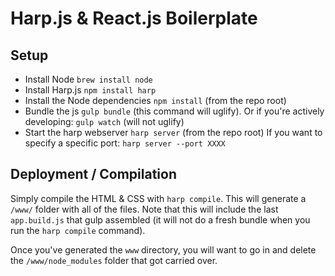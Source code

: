 # Harp.js &amp; React.js Boilerplate

Setup
-----
* Install Node `brew install node`
* Install Harp.js `npm install harp`
* Install the Node dependencies `npm install` (from the repo root)
* Bundle the js `gulp bundle` (this command will uglify). Or if you're actively developing: `gulp watch` (will not uglify)
* Start the harp webserver `harp server` (from the repo root) If you want to specify a specific port: `harp server --port XXXX`

Deployment / Compilation
-----
Simply compile the HTML & CSS with `harp compile`. This will generate a `/www/` folder with all of the files. Note that this will include the last `app.build.js` that gulp assembled (it will not do a fresh bundle when you run the `harp compile` command).

Once you've generated the `www` directory, you will want to go in and delete the `/www/node_modules` folder that got carried over. 
